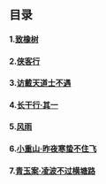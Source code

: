 ## 目录

#### 1.[致橡树](book/致橡树.md)
#### 2.[侠客行](book/侠客行.md)
#### 3.[访戴天道士不遇](book/访戴天道士不遇.md)
#### 4.[长干行·其一](book/长干行·其一.md)
#### 5.[风雨](book/风雨.md)
#### 6.[小重山·昨夜寒蛰不住飞](book/小重山·昨夜寒蛰不住飞.md)
#### 7.[青玉案·凌波不过横塘路](book/青玉案·凌波不过横塘路.md)